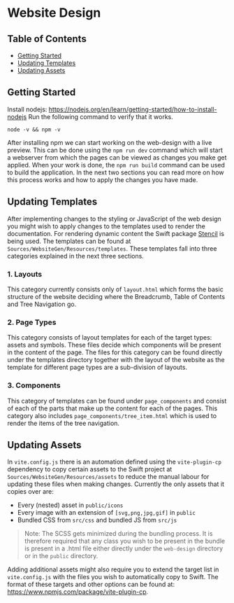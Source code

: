 # Website Design

## Table of Contents
- [Getting Started](#getting-started)
- [Updating Templates](#updating-templates)
- [Updating Assets](#updating-assets)

## Getting Started
Install nodejs: https://nodejs.org/en/learn/getting-started/how-to-install-nodejs
Run the following command to verify that it works.
```shell
node -v && npm -v
```

After installing npm we can start working on the web-design with a live preview. This can be done using the `npm run dev` command which will start a webserver from which the pages can be viewed as changes you make get applied.
When your work is done, the `npm run build` command can be used to build the application. In the next two sections you can read more on how this process works and how to apply the changes you have made.

## Updating Templates
After implementing changes to the styling or JavaScript of the web design you might wish to apply changes to the templates used to render the documentation.
For rendering dynamic content the Swift package [Stencil](https://github.com/stencilproject/Stencil) is being used.
The templates can be found at `Sources/WebsiteGen/Resources/templates`. These templates fall into three categories explained in the next three sections.

### 1. Layouts
This category currently consists only of `layout.html` which forms the basic structure of the website deciding where the Breadcrumb, Table of Contents and Tree Navigation go.

### 2. Page Types
This category consists of layout templates for each of the target types: assets and symbols. These files decide which components will be present in the content of the page.
The files for this category can be found directly under the templates directory together with the layout of the website as the template for different page types are a sub-division of layouts.

### 3. Components
This category of templates can be found under `page_components` and consist of each of the parts that make up the content for each of the pages. This category also includes `page_components/tree_item.html` which is used to render the items of the tree navigation.

## Updating Assets
In `vite.config.js` there is an automation defined using the `vite-plugin-cp` dependency to copy certain assets to the Swift project at `Sources/WebsiteGen/Resources/assets` to reduce the manual labour for updating these files when making changes.
Currently the only assets that it copies over are:
- Every (nested) asset in `public/icons`
- Every image with an extension of `[svg,png,jpg,gif]` in `public`
- Bundled CSS from `src/css` and bundled JS from `src/js`

> Note: The SCSS gets minimized during the bundling process. It is therefore required that any class you wish to be present in the bundle is present in a .html file either directly under the `web-design` directory or in the `public` directory.

Adding additional assets might also require you to extend the target list in `vite.config.js` with the files you wish to automatically copy to Swift. The format of these targets and other options can be found at: https://www.npmjs.com/package/vite-plugin-cp.